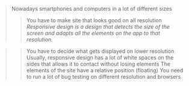 > Nowadays smartphones and computers in a lot of different sizes
>> You have to make site that looks good on all resolution
_Responsive design is a design that detects the size of the screen and adapts all the elements on the app to that resolution._

>> You have to decide what gets displayed on lower resolution
> Usually, responsive design has a lot of white spaces on the sides that allows it to contact without losing elements 
> The elements of the site have a relative position (floating)
> You need to run a lot of bug testing on different resolution and browsers 
